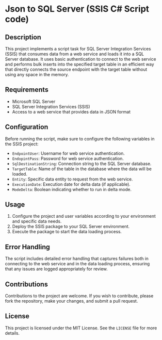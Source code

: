 # Json to SQL Server (SSIS C# Script code)

## Description
This project implements a script task for SQL Server Integration Services (SSIS) that consumes data from a web service and loads it into a SQL Server database. It uses basic authentication to connect to the web service and performs bulk inserts into the specified target table in an efficient way that directly connects the source endpoint with the target table without using any space in the memory.

## Requirements
- Microsoft SQL Server
- SQL Server Integration Services (SSIS)
- Access to a web service that provides data in JSON format

## Configuration
Before running the script, make sure to configure the following variables in the SSIS project:
- `EndpointUser`: Username for web service authentication.
- `EndopintPass`: Password for web service authentication.
- `SqlDestinationString`: Connection string to the SQL Server database.
- `TargetTable`: Name of the table in the database where the data will be loaded.
- `Entity`: Specific data entity to request from the web service.
- `ExecutionDate`: Execution date for delta data (if applicable).
- `ModeDelta`: Boolean indicating whether to run in delta mode.

## Usage
1. Configure the project and user variables according to your environment and specific data needs.
2. Deploy the SSIS package to your SQL Server environment.
3. Execute the package to start the data loading process.

## Error Handling
The script includes detailed error handling that captures failures both in connecting to the web service and in the data loading process, ensuring that any issues are logged appropriately for review.

## Contributions
Contributions to the project are welcome. If you wish to contribute, please fork the repository, make your changes, and submit a pull request.

## License
This project is licensed under the MIT License. See the `LICENSE` file for more details.


